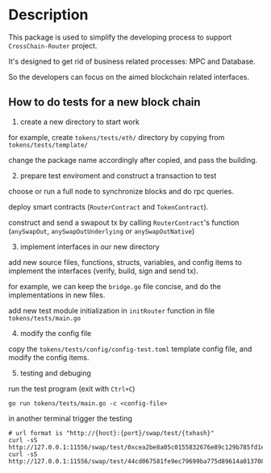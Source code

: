 # Description

This package is used to simplify the developing process to support `CrossChain-Router` project.

It's designed to get rid of business related processes: MPC and Database.

So the developers can focus on the aimed blockchain related interfaces.

## How to do tests for a new block chain

1. create a new directory to start work

for example, create `tokens/tests/eth/` directory by copying from `tokens/tests/template/`

change the package name accordingly after copied, and pass the building.

2. prepare test enviroment and construct a transaction to test

choose or run a full node to synchronize blocks and do rpc queries.

deploy smart contracts (`RouterContract` and `TokenContract`).

construct and send a swapout tx by calling `RouterContract`'s function (`anySwapOut`, `anySwapOutUnderlying` or `anySwapOutNative`)

3. implement interfaces in our new directory

add new source files, functions, structs, variables, and config items to implement the interfaces (verify, build, sign and send tx).

for example, we can keep the `bridge.go` file concise, and do the implementations in new files.

add new test module initialization in `initRouter` function in file `tokens/tests/main.go`

4. modify the config file

copy the `tokens/tests/config/config-test.toml` template config file, and modify the config items.

5. testing and debuging

run the test program (exit with `Ctrl+C`)

```shell
go run tokens/tests/main.go -c <config-file>
```

in another terminal trigger the testing

```shell
# url format is "http://{host}:{port}/swap/test/{txhash}"
curl -sS http://127.0.0.1:11556/swap/test/0xcea2be8a05c0155832676e89c129b785fd1e2f308439606fc5df98a0e133bff2
curl -sS http://127.0.0.1:11556/swap/test/44cd067581fe9ec79699ba775d89614a013708175fb19592882b7a04c343e57e
```
